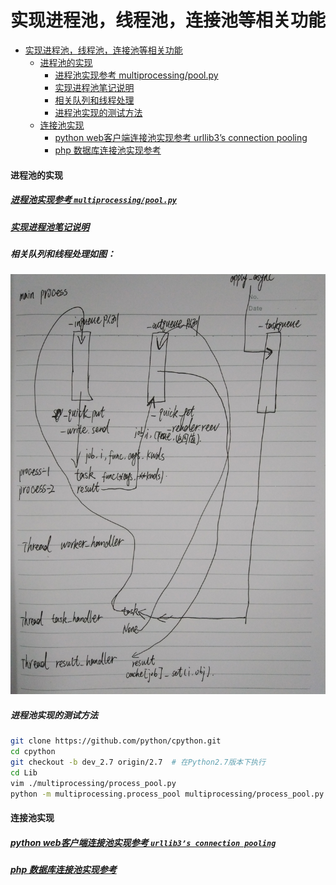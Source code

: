 # 实现进程池，线程池，连接池等相关功能

- [实现进程池，线程池，连接池等相关功能](#实现进程池-线程池-连接池等相关功能)
    - [进程池的实现](#进程池的实现)
		- [进程池实现参考 multiprocessing/pool.py](#进程池实现参考-multiprocessing/pool.py)
		- [实现进程池笔记说明](#实现进程池笔记说明)
		- [相关队列和线程处理](#相关队列和线程处理)
		- [进程池实现的测试方法](#进程池实现的测试方法)
    - [连接池实现](#连接池实现)
		- [python web客户端连接池实现参考 urllib3’s connection pooling](#python-web客户端连接池实现参考)
		- [php 数据库连接池实现参考](#php-数据库连接池实现参考)


####  进程池的实现

##### [进程池实现参考 `multiprocessing/pool.py`](https://github.com/python/cpython/blob/2.7/Lib/multiprocessing/pool.py)

##### [实现进程池笔记说明](process_pool.md)

##### 相关队列和线程处理如图：
![process_pool](./process_pool/process_pool.jpg)

##### 进程池实现的测试方法
```bash
git clone https://github.com/python/cpython.git
cd cpython
git checkout -b dev_2.7 origin/2.7  # 在Python2.7版本下执行
cd Lib
vim ./multiprocessing/process_pool.py
python -m multiprocessing.process_pool multiprocessing/process_pool.py
```

#### 连接池实现

##### [python web客户端连接池实现参考 `urllib3’s connection pooling`](https://urllib3.readthedocs.io/en/latest/reference/index.html#module-urllib3.connectionpool)
##### [php 数据库连接池实现参考](https://github.com/lanzhiwang/database_connection_pool)



